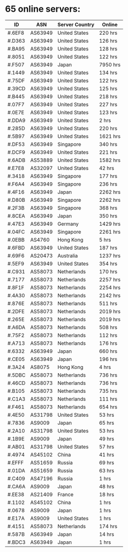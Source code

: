 # 65 online servers:

| ID | ASN | Server Country | Online |
| ------ | ------ | ------ | ------ |
| #.6EF8 | AS63949 | United States | 220 hrs |
| #.D363 | AS63949 | United States | 126 hrs |
| #.BA95 | AS63949 | United States | 128 hrs |
| #.8051 | AS63949 | United States | 122 hrs |
| #.F507 | AS63949 | Japan | 7950 hrs |
| #.1449 | AS63949 | United States | 134 hrs |
| #.75DF | AS63949 | United States | 122 hrs |
| #.39CD | AS63949 | United States | 125 hrs |
| #.B445 | AS63949 | United States | 218 hrs |
| #.07F7 | AS63949 | United States | 227 hrs |
| #.0E7E | AS63949 | United States | 123 hrs |
| #.DDA9 | AS63949 | United States | 2 hrs |
| #.285D | AS63949 | United States | 220 hrs |
| #.5B97 | AS63949 | United States | 1621 hrs |
| #.DF53 | AS63949 | Singapore | 340 hrs |
| #.DCF9 | AS63949 | United States | 221 hrs |
| #.6ADB | AS53889 | United States | 1582 hrs |
| #.E7E8 | AS32097 | United States | 42 hrs |
| #.3418 | AS63949 | Singapore | 177 hrs |
| #.F6A4 | AS63949 | Singapore | 236 hrs |
| #.4F16 | AS63949 | Japan | 2262 hrs |
| #.D80B | AS63949 | Singapore | 2262 hrs |
| #.2F3B | AS63949 | Singapore | 368 hrs |
| #.8CEA | AS63949 | Japan | 350 hrs |
| #.47E3 | AS63949 | Germany | 1429 hrs |
| #.04FC | AS63949 | Singapore | 2261 hrs |
| #.0EBB | AS4760 | Hong Kong | 5 hrs |
| #.6FBD | AS63949 | United States | 187 hrs |
| #.69F6 | AS20473 | Australia | 1237 hrs |
| #.5EF9 | AS63949 | United States | 354 hrs |
| #.C931 | AS58073 | Netherlands | 170 hrs |
| #.7177 | AS58073 | Netherlands | 2257 hrs |
| #.8F1F | AS58073 | Netherlands | 2254 hrs |
| #.4A30 | AS58073 | Netherlands | 2142 hrs |
| #.876E | AS58073 | Netherlands | 511 hrs |
| #.2DFE | AS58073 | Netherlands | 2019 hrs |
| #.265E | AS58073 | Netherlands | 2019 hrs |
| #.A6DA | AS58073 | Netherlands | 508 hrs |
| #.75F2 | AS58073 | Netherlands | 112 hrs |
| #.A713 | AS58073 | Netherlands | 176 hrs |
| #.6332 | AS63949 | Japan | 660 hrs |
| #.CE05 | AS63949 | Japan | 196 hrs |
| #.3A24 | AS8075 | Hong Kong | 4 hrs |
| #.5DBC | AS58073 | Netherlands | 736 hrs |
| #.46CD | AS58073 | Netherlands | 736 hrs |
| #.B105 | AS58073 | Netherlands | 735 hrs |
| #.C1A3 | AS58073 | Netherlands | 111 hrs |
| #.F461 | AS58073 | Netherlands | 654 hrs |
| #.4E50 | AS31798 | United States | 53 hrs |
| #.7836 | AS9009 | Japan | 65 hrs |
| #.2A10 | AS31798 | United States | 53 hrs |
| #.1B9E | AS9009 | Japan | 49 hrs |
| #.AB01 | AS31798 | United States | 57 hrs |
| #.4974 | AS45102 | China | 41 hrs |
| #.EFFF | AS51659 | Russia | 69 hrs |
| #.01DA | AS51659 | Russia | 63 hrs |
| #.C409 | AS47196 | Russia | 1 hrs |
| #.CA6A | AS9009 | Japan | 48 hrs |
| #.EE38 | AS21409 | France | 18 hrs |
| #.1102 | AS45102 | China | 1 hrs |
| #.0678 | AS9009 | Japan | 1 hrs |
| #.E17A | AS9009 | United States | 1 hrs |
| #.4151 | AS58073 | Netherlands | 174 hrs |
| #.587B | AS63949 | Japan | 14 hrs |
| #.BDC3 | AS63949 | Japan | 1 hrs |

